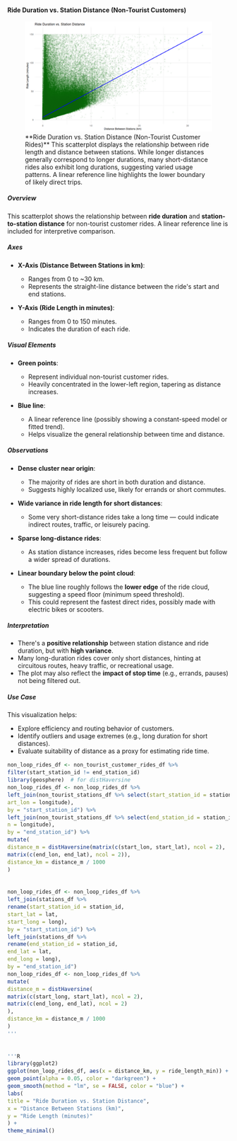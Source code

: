 #### Ride Duration vs. Station Distance (Non-Tourist Customers)

<figure class="float-right">
  <a href="../images/Non-Tourist_Customer_Ride_Duration_vs_Station_Distance.png" target="_blank" title="Select image to open full sized chart">
  <img src="../images/thumbnails/Non-Tourist_Customer_Ride_Duration_vs_Station_Distance.png" alt="Scatterplot showing ride duration (minutes) versus station-to-station distance (km) for non-tourist customer rides. Points are densely clustered under 5 km and 50 minutes, with a blue linear reference line indicating expected travel time. Wide variation in durations is visible across short distances.">
  </a>
  <figcaption>
  **Ride Duration vs. Station Distance (Non-Tourist Customer Rides)**
This scatterplot displays the relationship between ride length and distance between stations. While longer distances generally correspond to longer durations, many short-distance rides also exhibit long durations, suggesting varied usage patterns. A linear reference line highlights the lower boundary of likely direct trips.
  </figcaption>
</figure>

##### Overview
This scatterplot shows the relationship between **ride duration** and **station-to-station distance** for non-tourist customer rides. A linear reference line is included for interpretive comparison.

##### Axes

- **X-Axis (Distance Between Stations in km)**:
  - Ranges from 0 to ~30 km.
  - Represents the straight-line distance between the ride's start and end stations.

- **Y-Axis (Ride Length in minutes)**:
  - Ranges from 0 to 150 minutes.
  - Indicates the duration of each ride.

##### Visual Elements

- **Green points**:
  - Represent individual non-tourist customer rides.
  - Heavily concentrated in the lower-left region, tapering as distance increases.

- **Blue line**:
  - A linear reference line (possibly showing a constant-speed model or fitted trend).
  - Helps visualize the general relationship between time and distance.

##### Observations

- **Dense cluster near origin**:
  - The majority of rides are short in both duration and distance.
  - Suggests highly localized use, likely for errands or short commutes.

- **Wide variance in ride length for short distances**:
  - Some very short-distance rides take a long time — could indicate indirect routes, traffic, or leisurely pacing.

- **Sparse long-distance rides**:
  - As station distance increases, rides become less frequent but follow a wider spread of durations.

- **Linear boundary below the point cloud**:
  - The blue line roughly follows the **lower edge** of the ride cloud, suggesting a speed floor (minimum speed threshold).
  - This could represent the fastest direct rides, possibly made with electric bikes or scooters.

##### Interpretation

- There's a **positive relationship** between station distance and ride duration, but with **high variance**.
- Many long-duration rides cover only short distances, hinting at circuitous routes, heavy traffic, or recreational usage.
- The plot may also reflect the **impact of stop time** (e.g., errands, pauses) not being filtered out.

##### Use Case

This visualization helps:
- Explore efficiency and routing behavior of customers.
- Identify outliers and usage extremes (e.g., long duration for short distances).
- Evaluate suitability of distance as a proxy for estimating ride time.

```R
non_loop_rides_df <- non_tourist_customer_rides_df %>%
filter(start_station_id != end_station_id)
library(geosphere)  # for distHaversine
non_loop_rides_df <- non_loop_rides_df %>%
left_join(non_tourist_stations_df %>% select(start_station_id = station_id, start_lat = latitude, st
art_lon = longitude),
by = "start_station_id") %>%
left_join(non_tourist_stations_df %>% select(end_station_id = station_id, end_lat = latitude, end_lo
n = longitude),
by = "end_station_id") %>%
mutate(
distance_m = distHaversine(matrix(c(start_lon, start_lat), ncol = 2),
matrix(c(end_lon, end_lat), ncol = 2)),
distance_km = distance_m / 1000
)


non_loop_rides_df <- non_loop_rides_df %>%
left_join(stations_df %>%
rename(start_station_id = station_id,
start_lat = lat,
start_long = long),
by = "start_station_id") %>%
left_join(stations_df %>%
rename(end_station_id = station_id,
end_lat = lat,
end_long = long),
by = "end_station_id")
non_loop_rides_df <- non_loop_rides_df %>%
mutate(
distance_m = distHaversine(
matrix(c(start_long, start_lat), ncol = 2),
matrix(c(end_long, end_lat), ncol = 2)
),
distance_km = distance_m / 1000
)
'''


'''R
library(ggplot2)
ggplot(non_loop_rides_df, aes(x = distance_km, y = ride_length_min)) +
geom_point(alpha = 0.05, color = "darkgreen") +
geom_smooth(method = "lm", se = FALSE, color = "blue") +
labs(
title = "Ride Duration vs. Station Distance",
x = "Distance Between Stations (km)",
y = "Ride Length (minutes)"
) +
theme_minimal()
```
